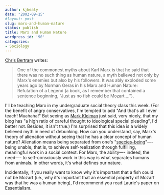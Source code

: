 ```yaml
---
author: kjhealy
date: "2002-09-15"
#layout: post
slug: marx-and-human-nature
status: publish
title: Marx and Human Nature
wordpress_id: '90'
categories:
- Sociology
---
```


[Chris Bertram](http://junius.blogspot.com/) writes:

> One of the commonest myths about Karl Marx is that he said that there was no such thing as human nature, a myth believed not only by Marx's enemies but also by his followers. It was ably exploded some years ago by Norman Geras in his Marx and Human Nature: Refutation of a Legend (a book, as I remember that contained a sentence beginning, "Just as no fish could be Mozart….").

I'll be teaching Marx in my undergraduate social theory class this week. (For the benefit of angry conservatives, I'm tempted to add "And that's all I ever teach! Muahaha!" But seeing as [Mark Kleiman](http://markarkleiman.blogspot.com/) just said, very nicely, that my blog has "a high ratio of careful thought to ideological special pleading", I'd better not. Besides, it isn't true.) I'm surprised that this idea is a widely believed myth in need of debunking. How can you understand, say, Marx's theory of alienation without seeing that he has a clear concept of human nature? Alienation means being separated from one's "[species-being](http://www.marxists.org/archive/marx/works/1844/manuscripts/labour.htm)"—- being unable, that is, to achieve self-realization through fulfilling, meaningful work in a social context. For Marx, the ability—- indeed, the need—- to self-consciously work in this way is what separates humans from animals. In other words, it's what defines our nature.

Incidentally, if you really want to know why it's important that a fish could not be Mozart (i.e., why it's important that an essential property of Mozart was that he was a human being), I'd recommend you read Laurie's paper on Essentialism.
